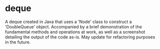 # deque
A deque created in Java that uses a 'Node' class to construct a 'DoubleQueue' object.  Accompanied by a brief demonstration of the fundamental methods and operations at work, as well as a screenshot detailing the output of the code as-is.  May update for refactoring purposes in the future.
